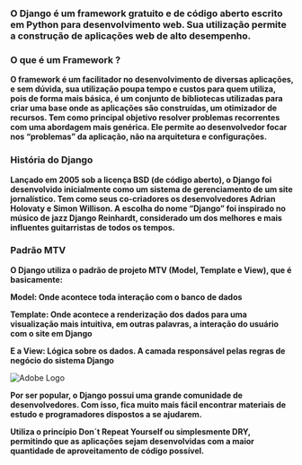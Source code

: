 ### O Django é um framework gratuito e de código aberto escrito em Python para desenvolvimento web. Sua utilização permite a construção de aplicações web de alto desempenho.

### O que é um Framework ?

**O framework é um facilitador no desenvolvimento de diversas aplicações, e sem dúvida, sua utilização poupa tempo e custos para quem utiliza, pois de forma mais básica, é um conjunto de bibliotecas utilizadas para criar uma base onde as aplicações são construídas, um otimizador de recursos. Tem como principal objetivo resolver problemas recorrentes com uma abordagem mais genérica. Ele permite ao desenvolvedor focar nos “problemas” da aplicação, não na arquitetura e configurações.**

### História do Django

**Lançado em 2005 sob a licença BSD (de código aberto), o Django foi desenvolvido inicialmente como um sistema de gerenciamento de um site jornalístico. Tem como seus co-criadores os desenvolvedores Adrian Holovaty e Simon Willison. A escolha do nome “Django” foi inspirado no músico de jazz Django Reinhardt, considerado um dos melhores e mais influentes guitarristas de todos os tempos.**


### Padrão MTV

**O Django utiliza o padrão de projeto MTV (Model, Template e View), que é basicamente:**

**Model: Onde acontece toda interação com o banco de dados**

**Template: Onde acontece a renderização dos dados para uma visualização mais intuitiva, em outras palavras, a interação do usuário com o site em Django**

**E a View: Lógica sobre os dados. A camada responsável pelas regras de negócio do sistema Django**

![Adobe Logo](padrão-mtv.png "Hover text")

**Por ser popular, o Django possui uma grande comunidade de desenvolvedores. Com isso, fica muito mais fácil encontrar materiais de estudo e programadores dispostos a se ajudarem.**

**Utiliza o princípio Don´t Repeat Yourself ou simplesmente DRY, permitindo que as aplicações sejam desenvolvidas com a maior quantidade de aproveitamento de código possível.**


